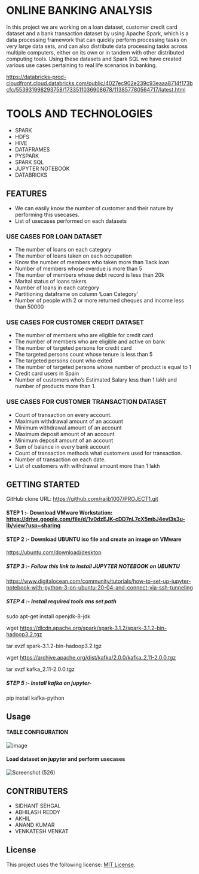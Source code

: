# ONLINE BANKING ANALYSIS
In this project we are working on a loan dataset, customer credit card dataset and a bank transaction dataset by using Apache Spark, which is a data processing framework that can quickly perform processing tasks on very large data sets, and can also distribute data processing tasks across multiple computers, either on its own or in tandem with other distributed computing tools. Using these datasets and Spark SQL we have created various use cases pertaining to real life scenarios in banking.

https://databricks-prod-cloudfront.cloud.databricks.com/public/4027ec902e239c93eaaa8714f173bcfc/553931998293758/1733511036908678/113857780564717/latest.html

# TOOLS AND TECHNOLOGIES

* SPARK
* HDFS
* HIVE
* DATAFRAMES
* PYSPARK
* SPARK SQL
* JUPYTER NOTEBOOK
* DATABRICKS

## FEATURES
* We can easily know the number of customer and their nature by performing this usecases.
* List of usecases performed on each datasets
### USE CASES FOR LOAN DATASET

* The number of loans on each category
* The number of loans taken on each occupation
* Know the number of members who taken more than 1lack loan
* Number of members whose overdue is more than 5
* The number of members whose debt record is less than 20k
* Marital status of loans takers
* Number of loans in each category
* Partitioning dataframe on column ‘Loan Category’
* Number of people with 2 or more returned cheques and income less than 50000

### USE CASES FOR CUSTOMER CREDIT DATASET

* The number of members who are eligible for credit card
* The number of members who are  eligible and active on bank
* The number of targeted persons for credit card
* The targeted persons count whose tenure is less than 5
* The targeted persons count who exited
* The number of targeted persons whose number of product is equal to 1
* Credit card users in Spain
* Number of customers who’s Estimated Salary less than 1 lakh and number of products more than 1.

### USE CASES FOR CUSTOMER TRANSACTION DATASET

* Count of transaction on every account.
* Maximum withdrawal amount of an account
* Minimum withdrawal amount of an account
* Maximum deposit amount of an account
* Minimum deposit amount of an account
* Sum of balance in every bank account
* Count of transaction methods what customers used for transaction.
* Number of transaction on each date.
* List of customers with withdrawal amount more than 1 lakh


## GETTING STARTED
GitHub clone URL: https://github.com/rajib1007/PROJECT1.git

#### STEP 1 :- Download VMware Workstation: https://drive.google.com/file/d/1v0dzEJK-cDD7nL7cX5mbJ4evl3s3u-Ib/view?usp=sharing

#### STEP 2 :- Download UBUNTU iso file and create an image on VMware
https://ubuntu.com/download/desktop
##### STEP 3 :- Follow this link to install JUPYTER NOTEBOOK on UBUNTU
https://www.digitalocean.com/community/tutorials/how-to-set-up-jupyter-notebook-with-python-3-on-ubuntu-20-04-and-connect-via-ssh-tunneling

##### STEP 4 :- Install required tools ans set path

sudo apt-get install openjdk-8-jdk

wget https://dlcdn.apache.org/spark/spark-3.1.2/spark-3.1.2-bin-hadoop3.2.tgz

tar xvzf spark-3.1.2-bin-hadoop3.2.tgz

wget https://archive.apache.org/dist/kafka/2.0.0/kafka_2.11-2.0.0.tgz

tar xvzf kafka_2.11-2.0.0.tgz

##### STEP 5 :- Install kafka on jupyter-
pip install kafka-python

## Usage
#### TABLE CONFIGURATION

![image](https://user-images.githubusercontent.com/63140467/133890621-cfe026ce-a6a0-458f-a03a-77ae7304314f.png)
#### Load dataset on jupyter and perform usecases
![Screenshot (526)](https://user-images.githubusercontent.com/63140467/135840921-f45f41a6-3b37-40d5-8922-5e97bad21bde.png)


## CONTRIBUTERS

* SIDHANT SEHGAL
* ABHILASH REDDY
* AKHIL
* ANAND KUMAR
* VENKATESH VENKAT

## License

This project uses the following license: [MIT License](<https://github.com/rajib1007/Project_3/blob/main/LICENSE>).

